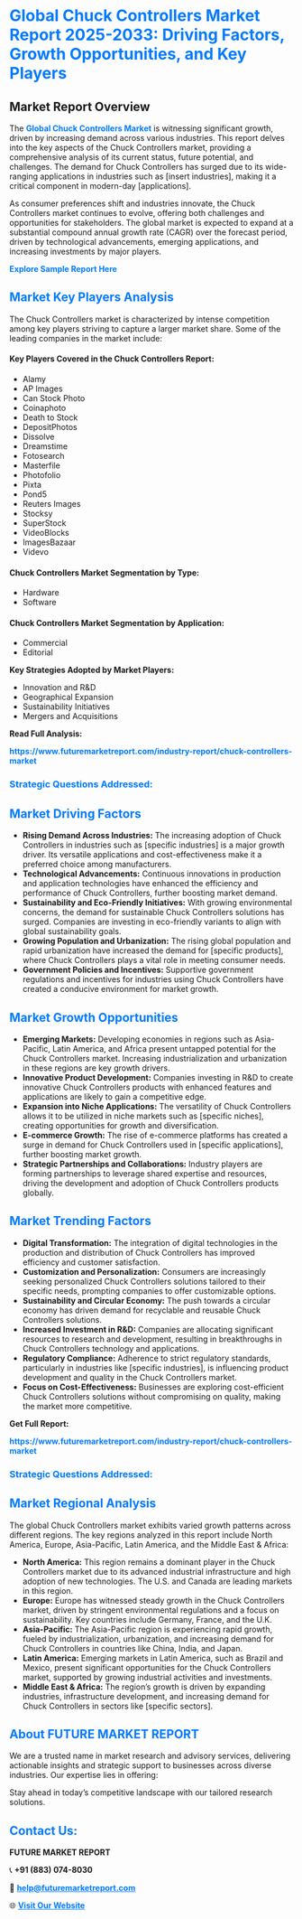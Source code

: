 <h1 style="color: #007BFF;">Global Chuck Controllers Market Report 2025-2033: Driving Factors, Growth Opportunities, and Key Players</h1>

<section id="overview">
<h2>Market Report Overview</h2>
<p>The <a href="https://www.futuremarketreport.com/industry-report/chuck-controllers-market" style="color: #007BFF; text-decoration: none;"><strong>Global Chuck Controllers Market</strong></a> is witnessing significant growth, driven by increasing demand across various industries. This report delves into the key aspects of the Chuck Controllers market, providing a comprehensive analysis of its current status, future potential, and challenges. The demand for Chuck Controllers has surged due to its wide-ranging applications in industries such as [insert industries], making it a critical component in modern-day [applications].</p>
<p>As consumer preferences shift and industries innovate, the Chuck Controllers market continues to evolve, offering both challenges and opportunities for stakeholders. The global market is expected to expand at a substantial compound annual growth rate (CAGR) over the forecast period, driven by technological advancements, emerging applications, and increasing investments by major players.</p>
</section>

<section id="overview">
<p><a href="https://www.futuremarketreport.com/request-sample/reportId=33853" style="color: #007BFF; text-decoration: none;"><strong>Explore Sample Report Here</strong></a></p>
</section>

<section id="key-players">
<h2 style="color: #007BFF;">Market Key Players Analysis</h2>
<p>The Chuck Controllers market is characterized by intense competition among key players striving to capture a larger market share. Some of the leading companies in the market include:</p>
<h4>Key Players Covered in the Chuck Controllers Report:</h4>
<ul><li>Alamy</li><li>AP Images</li><li>Can Stock Photo</li><li>Coinaphoto</li><li>Death to Stock</li><li>DepositPhotos</li><li>Dissolve</li><li>Dreamstime</li><li>Fotosearch</li><li>Masterfile</li><li>Photofolio</li><li>Pixta</li><li>Pond5</li><li>Reuters Images</li><li>Stocksy</li><li>SuperStock</li><li>VideoBlocks</li><li>ImagesBazaar</li><li>Videvo</li></ul>
<h4>Chuck Controllers Market Segmentation by Type:</h4>
<ul><li>Hardware</li><li>Software</li></ul>

<h4>Chuck Controllers Market Segmentation by Application:</h4>
<ul><li>Commercial</li><li>Editorial</li></ul>
<p><strong>Key Strategies Adopted by Market Players:</strong></p>
<ul>
<li>Innovation and R&D</li>
<li>Geographical Expansion</li>
<li>Sustainability Initiatives</li>
<li>Mergers and Acquisitions</li>
</ul>
</section>

<section>
<p><strong>Read Full Analysis: </strong></p><a href="https://www.futuremarketreport.com/industry-report/chuck-controllers-market" style="color: #007BFF; text-decoration: none;"><strong>https://www.futuremarketreport.com/industry-report/chuck-controllers-market</strong></a>
<h3 style="color: #007BFF;">Strategic Questions Addressed:</h3>
</section>

<section id="driving-factors">
<h2 style="color: #007BFF;">Market Driving Factors</h2>
<ul>
<li><strong>Rising Demand Across Industries:</strong> The increasing adoption of Chuck Controllers in industries such as [specific industries] is a major growth driver. Its versatile applications and cost-effectiveness make it a preferred choice among manufacturers.</li>
<li><strong>Technological Advancements:</strong> Continuous innovations in production and application technologies have enhanced the efficiency and performance of Chuck Controllers, further boosting market demand.</li>
<li><strong>Sustainability and Eco-Friendly Initiatives:</strong> With growing environmental concerns, the demand for sustainable Chuck Controllers solutions has surged. Companies are investing in eco-friendly variants to align with global sustainability goals.</li>
<li><strong>Growing Population and Urbanization:</strong> The rising global population and rapid urbanization have increased the demand for [specific products], where Chuck Controllers plays a vital role in meeting consumer needs.</li>
<li><strong>Government Policies and Incentives:</strong> Supportive government regulations and incentives for industries using Chuck Controllers have created a conducive environment for market growth.</li>
</ul>
</section>

<section id="growth-opportunities">
<h2 style="color: #007BFF;">Market Growth Opportunities</h2>
<ul>
<li><strong>Emerging Markets:</strong> Developing economies in regions such as Asia-Pacific, Latin America, and Africa present untapped potential for the Chuck Controllers market. Increasing industrialization and urbanization in these regions are key growth drivers.</li>
<li><strong>Innovative Product Development:</strong> Companies investing in R&D to create innovative Chuck Controllers products with enhanced features and applications are likely to gain a competitive edge.</li>
<li><strong>Expansion into Niche Applications:</strong> The versatility of Chuck Controllers allows it to be utilized in niche markets such as [specific niches], creating opportunities for growth and diversification.</li>
<li><strong>E-commerce Growth:</strong> The rise of e-commerce platforms has created a surge in demand for Chuck Controllers used in [specific applications], further boosting market growth.</li>
<li><strong>Strategic Partnerships and Collaborations:</strong> Industry players are forming partnerships to leverage shared expertise and resources, driving the development and adoption of Chuck Controllers products globally.</li>
</ul>
</section>

<section id="trending-factors">
<h2 style="color: #007BFF;">Market Trending Factors</h2>
<ul>
<li><strong>Digital Transformation:</strong> The integration of digital technologies in the production and distribution of Chuck Controllers has improved efficiency and customer satisfaction.</li>
<li><strong>Customization and Personalization:</strong> Consumers are increasingly seeking personalized Chuck Controllers solutions tailored to their specific needs, prompting companies to offer customizable options.</li>
<li><strong>Sustainability and Circular Economy:</strong> The push towards a circular economy has driven demand for recyclable and reusable Chuck Controllers solutions.</li>
<li><strong>Increased Investment in R&D:</strong> Companies are allocating significant resources to research and development, resulting in breakthroughs in Chuck Controllers technology and applications.</li>
<li><strong>Regulatory Compliance:</strong> Adherence to strict regulatory standards, particularly in industries like [specific industries], is influencing product development and quality in the Chuck Controllers market.</li>
<li><strong>Focus on Cost-Effectiveness:</strong> Businesses are exploring cost-efficient Chuck Controllers solutions without compromising on quality, making the market more competitive.</li>
</ul>
</section>

<section>
<p><strong>Get Full Report: </strong></p><a href="https://www.futuremarketreport.com/industry-report/chuck-controllers-market" style="color: #007BFF; text-decoration: none;"><strong>https://www.futuremarketreport.com/industry-report/chuck-controllers-market</strong></a>
<h3 style="color: #007BFF;">Strategic Questions Addressed:</h3>
</section>


<section id="regional-analysis">
<h2 style="color: #007BFF;">Market Regional Analysis</h2>
<p>The global Chuck Controllers market exhibits varied growth patterns across different regions. The key regions analyzed in this report include North America, Europe, Asia-Pacific, Latin America, and the Middle East & Africa:</p>
<ul>
<li><strong>North America:</strong> This region remains a dominant player in the Chuck Controllers market due to its advanced industrial infrastructure and high adoption of new technologies. The U.S. and Canada are leading markets in this region.</li>
<li><strong>Europe:</strong> Europe has witnessed steady growth in the Chuck Controllers market, driven by stringent environmental regulations and a focus on sustainability. Key countries include Germany, France, and the U.K.</li>
<li><strong>Asia-Pacific:</strong> The Asia-Pacific region is experiencing rapid growth, fueled by industrialization, urbanization, and increasing demand for Chuck Controllers in countries like China, India, and Japan.</li>
<li><strong>Latin America:</strong> Emerging markets in Latin America, such as Brazil and Mexico, present significant opportunities for the Chuck Controllers market, supported by growing industrial activities and investments.</li>
<li><strong>Middle East & Africa:</strong> The region’s growth is driven by expanding industries, infrastructure development, and increasing demand for Chuck Controllers in sectors like [specific sectors].</li>
</ul>
</section>

<footer>
<h2 style="color: #007BFF;">About FUTURE MARKET REPORT</h2>
<p>We are a trusted name in market research and advisory services, delivering actionable insights and strategic support to businesses across diverse industries. Our expertise lies in offering:</p>

<p>Stay ahead in today’s competitive landscape with our tailored research solutions.</p>

<h2 style="color: #007BFF;">Contact Us:</h2>
<p><strong>FUTURE MARKET REPORT</strong></p>
<p>📞 <strong>+91 (883) 074-8030</strong></p>
<p>📧 <strong><a href="mailto:help@futuremarketreport.com" style="color: #007BFF;">help@futuremarketreport.com</a></strong></p>
<p>🌐 <strong><a href="https://www.futuremarketreport.com/" style="color: #007BFF;">Visit Our Website</a></strong></p>
</footer>